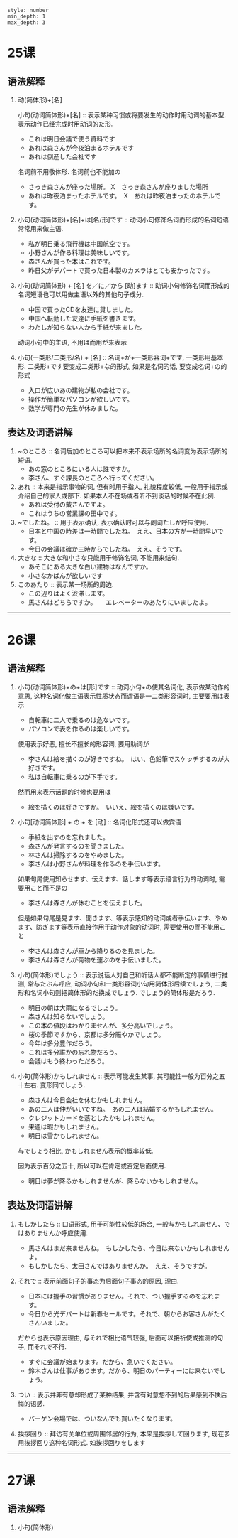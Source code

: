 ```toc
style: number
min_depth: 1
max_depth: 3
```

# 25课

## 语法解释

1.  动(简体形)+[名]
    
    小句(动词简体形)+[名] :: 表示某种习惯或将要发生的动作时用动词的基本型. 表示动作已经完成时用动词的た形.
    
    -   これは明日会議で使う資料です
    -   あれは森さんが今夜泊まるホテルです
    -   あれは倒産した会社です
    
    名词前不用敬体形. 名词前也不能加の
    
    -   さっき森さんが座った場所。 X　さっき森さんが座りました場所
    -   あれは昨夜泊まったホテルです。　X　あれは昨夜泊まったのホテルです。
2.  小句(动词简体形)+[名]+は[名/形]です :: 动词小句修饰名词而形成的名词短语常常用来做主语.
    
    -   私が明日乗る飛行機は中国航空です。
    -   小野さんが作る料理は美味しいです。
    -   森さんが買った本はこれです。
    -   昨日父がデパートで買った日本製のカメラはとても安かったです。
3.  小句(动词简体形) + [名] を／に／から [动]ます :: 动词小句修饰名词而形成的名词短语也可以用做主语以外的其他句子成分.
    
    -   中国で買ったCDを友達に貸しました。
    -   中国へ転勤した友達に手紙を書きます。
    -   わたしが知らない人から手紙が来ました。
    
    动词小句中的主语, 不用は而用が来表示
    
4.  小句(一类形/二类形/名) + [名] :: 名词+が+一类形容词+です, 一类形用基本形. 二类形+です要变成二类形+な的形式, 如果是名词的话, 要变成名词+の的形式
    
    -   入口が広いあの建物が私の会社です。
    -   操作が簡単なパソコンが欲しいです。
    -   数学が専門の先生が休みました。

## 表达及词语讲解

1.  ~のところ :: 名词后加のところ可以把本来不表示场所的名词变为表示场所的短语.
    -   あの窓のところにいる人は誰ですか。
    -   李さん、すぐ課長のところへ行ってください。
2.  あれ :: 本来是指示事物的词, 但有时用于指人, 礼貌程度较低, 一般用于指示或介绍自己的家人或部下. 如果本人不在场或者听不到谈话的时候不在此例.
    -   あれは受付の戴さんですよ。
    -   これはうちの営業課の田中です。
3.  ~でしたね。 :: 用于表示确认, 表示确认时可以与副词たしか呼应使用.
    -   日本と中国の時差は一時間でしたね。　ええ、日本の方が一時間早いです。
    -   今日の会議は確か三時からでしたね。　ええ、そうです。
4.  大きな :: 大きな和小さな只能用于修饰名词, 不能用来结句.
    -   あそこにある大きな白い建物はなんですか。
    -   小さなかばんが欲しいです
5.  このあたり :: 表示某一场所的周边.
    -   この辺りはよく渋滞します。
    -   馬さんはどちらですか。　　エレベーターのあたりにいましたよ。

---

# 26课

## 语法解释

1.  小句(动词简体形)+の+は[形]です :: 动词小句+の使其名词化, 表示做某动作的意思, 这种名词化做主语表示性质状态而谓语是一二类形容词时, 主要要用は表示
    
    -   自転車に二人で乗るのは危ないです。
    -   パソコンで表を作るのは楽しいです。
    
    使用表示好恶, 擅长不擅长的形容词, 要用助词が
    
    -   李さんは絵を描くのが好きですね。　はい、色鉛筆でスケッチするのが大好きです。
    -   私は自転車に乗るのが下手です。
    
    然而用来表示话题的时候也要用は
    
    -   絵を描くのは好きですか。　いいえ、絵を描くのは嫌いです。
2.  小句[动词简体形] + の + を [动] :: 名词化形式还可以做宾语
    
    -   手紙を出すのを忘れました。
    -   森さんが発言するのを聞きました。
    -   林さんは掃除するのをやめました。
    -   李さんは小野さんが料理を作るのを手伝います。
    
    如果句尾使用知らせます、伝えます、話します等表示语言行为的动词时, 需要用こと而不是の
    
    -   李さんは森さんが休むことを伝えました。
    
    但是如果句尾是見ます、聞きます、等表示感知的动词或者手伝います、やめます、防ぎます等表示直接作用于动作对象的动词时, 需要使用の而不能用こと
    
    -   李さんは森さんが車から降りるのを見ました。
    -   李さんは森さんが荷物を運ぶのを手伝いました。
3.  小句(简体形)でしょう :: 表示说话人对自己和听话人都不能断定的事情进行推测, 常与たぶん呼应, 动词小句和一类形容词小句用简体形后续でしょう, 二类形和名词小句则把简体形的だ换成でしょう. でしょう的简体形是だろう.
    
    -   明日の朝は大雨になるでしょう。
    -   森さんは知らないでしょう。
    -   この本の値段はわかりませんが、多分高いでしょう。
    -   桜の季節ですから、京都は多分賑やかでしょう。
    -   今年は多分豊作だろう。
    -   これは多分誰かの忘れ物だろう。
    -   会議はもう終わっただろう。
4.  小句(简体形)かもしれません :: 表示可能发生某事, 其可能性一般为百分之五十左右. 变形同でしょう.
    
    -   森さんは今日会社を休むかもしれません。
    -   あの二人は仲がいいですね。　あの二人は結婚するかもしれません。
    -   クレジットカードを落としたかもしれません。
    -   来週は暇かもしれません。
    -   明日は雪かもしれません。
    
    与でしょう相比, かもしれません表示的概率较低.
    
    因为表示百分之五十, 所以可以在肯定或否定后面使用.
    
    -   明日は夢が降るかもしれませんが、降らないかもしれません。

## 表达及词语讲解

1.  もしかしたら :: 口语形式, 用于可能性较低的场合, 一般与かもしれません、ではありませんか呼应使用.
    
    -   馬さんはまだ来ませんね。　もしかしたら、今日は来ないかもしれませんよ。
    -   もしかしたら、太田さんではありませんか。　ええ、そうですが。
2.  それで :: 表示前面句子的事态为后面句子事态的原因, 理由.
    
    -   日本には握手の習慣がありません。それで、つい握手するのを忘れます。
    -   今日から光デパートは新春セールです。それで、朝からお客さんがたくさんいました。
    
    だから也表示原因理由, 与それで相比语气较强, 后面可以接祈使或推测的句子, 而それで不行.
    
    -   すぐに会議が始まります。だから、急いでください。
    -   鈴木さんは仕事があります。だから、明日のパーティーには来ないでしょう。
3.  つい :: 表示并非有意却形成了某种结果, 并含有对意想不到的后果感到不快后悔的语感.
    
    -   バーゲン会場では、ついなんでも買いたくなります。
4.  挨拶回り :: 拜访有关单位或周围邻居的行为, 本来是挨拶して回ります, 现在多用挨拶回り这种名词形式. 如挨拶回りをします
    

---

# 27课

## 语法解释

1.  小句(简体形)
